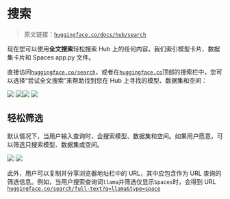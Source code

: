 # 搜索

> 原文链接：[`huggingface.co/docs/hub/search`](https://huggingface.co/docs/hub/search)

现在您可以使用**全文搜索**轻松搜索 Hub 上的任何内容。我们索引模型卡片、数据集卡片和 Spaces app.py 文件。

直接访问[`huggingface.co/search`](https://huggingface.co/search)，或者在[`huggingface.co`](https://huggingface.co)顶部的搜索栏中，您可以选择“尝试全文搜索”来帮助找到您在 Hub 上寻找的模型、数据集和空间：

![](img/aac1b03c195d669127558c36bf7d543d.png) ![](img/38caa9f4ffca419fafb99f4a9ecb358d.png)![](img/5b6d891e8e729bd07fcd5ab333a4dd43.png) ![](img/61b5e370fddc9018702781aa1a4b8898.png)

## 轻松筛选

默认情况下，当用户输入查询时，会搜索模型、数据集和空间。如果用户愿意，可以筛选只搜索模型、数据集或空间。

![](img/d4be64082717c690364636b310cacb70.png) ![](img/5592da2da537f2ba9c9092121f0aad49.png)

此外，用户可以复制并分享浏览器地址栏中的 URL，其中应包含作为 URL 查询的筛选信息。例如，当用户搜索查询词`llama`并筛选仅显示`Spaces`时，会得到 URL [`huggingface.co/search/full-text?q=llama&type=space`](https://huggingface.co/search/full-text?q=llama&type=space)
